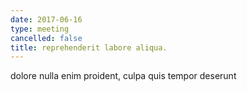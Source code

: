 ```yaml
---
date: 2017-06-16
type: meeting
cancelled: false
title: reprehenderit labore aliqua.
---
```

dolore nulla enim proident, culpa quis tempor deserunt